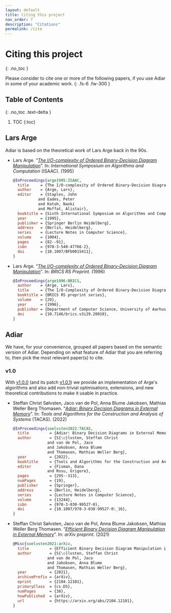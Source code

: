 ```yaml
---
layout: default
title: Citing this project
nav_order: 7
description: "Citations"
permalink: /cite
---
```


# Citing this project
{: .no_toc }

Please consider to cite one or more of the following papers, if you use Adiar in
some of your academic work.
{: .fs-6 .fw-300 }

## Table of Contents
{: .no_toc .text-delta }

1. TOC
{:toc}


## Lars Arge

Adiar is based on the theoretical work of Lars Arge back in the 90s.

- Lars Arge.
  “[*The I/O-complexity of Ordered Binary-Decision Diagram Manipulation*](https://link.springer.com/chapter/10.1007/BFb0015411)”.
  In: *International Symposium on Algorithms and Computation* (ISAAC). (1995)

  ```bibtex
  @InProceedings{arge1995:ISAAC,
    title     = {The I/O-complexity of Ordered Binary-Decision Diagram manipulation},
    author    = {Arge, Lars},
    editor    = {Staples, John
             and Eades, Peter
             and Katoh, Naoki
             and Moffat, Alistair},
    booktitle = {Sixth International Symposium on Algorithms and Computation},
    year      = {1995},
    publisher = {Springer Berlin Heidelberg},
    address   = {Berlin, Heidelberg},
    series    = {Lecture Notes in Computer Science},
    volume    = {1004},
    pages     = {82--91},
    isbn      = {978-3-540-47766-2},
    doi       = {10.1007/BFb0015411},
  }
  ```

- Lars Arge.
  “[*The I/O-complexity of Ordered Binary-Decision Diagram Manipulation*](https://tidsskrift.dk/brics/issue/view/2576)”.
  In: *BRICS RS Preprint*. (1996)

  ```bibtex
  @InProceedings{arge1996:BRICS,
    author    = {Arge, Lars},
    title     = {The I/O-Complexity of Ordered Binary-Decision Diagram},
    booktitle = {BRICS RS preprint series},
    volume    = {29},
    year      = {1996},
    publisher = {Department of Computer Science, University of Aarhus},
    doi       = {10.7146/brics.v3i29.20010},
  }
  ```


## Adiar

We have, for your convenience, grouped all papers based on the semantic version
of Adiar. Depending on what feature of Adiar that you are referring to, then
pick the most relevant paper(s) to cite.

### v1.0

With [v1.0.0](https://github.com/SSoelvsten/adiar/releases/tag/v1.0.0) (and its
patch [v1.0.1](https://github.com/SSoelvsten/adiar/releases/tag/v1.0.1)) we
provide an implementation of Arge's algorithms and also add non-trivial
optimisations, extensions, and new theoretical contributions to make it usable
in practice.

- Steffan Christ Sølvsten, Jaco van de Pol, Anna Blume Jakobsen, Mathias Weller Berg Thomasen.
  “[*Adiar: Binary Decision Diagrams in External Memory*](https://link.springer.com/chapter/10.1007/978-3-030-99527-0_16)”.
  In: *Tools and Algorithms for the Construction and Analysis of Systems* (TACAS). (2022)
  
  ```bibtex
  @InProceedings{soelvsten2022:TACAS,
    title         = {Adiar: Binary Decision Diagrams in External Memory},
    author        = {S{\o}lvsten, Steffan Christ
                 and van de Pol, Jaco
                 and Jakobsen, Anna Blume
                 and Thomasen, Mathias Weller Berg},
    year          = {2022},
    booktitle     = {Tools and Algorithms for the Construction and Analysis of Systems},
    editor        = {Fisman, Dana
                 and Rosu, Grigore},
    pages         = {295--313},
    numPages      = {19},
    publisher     = {Springer},
    address       = {Berlin, Heidelberg},  
    series        = {Lecture Notes in Computer Science},
    volume        = {13244},
    isbn          = {978-3-030-99527-0},
    doi           = {10.1007/978-3-030-99527-0\_16},
  }
  ```

- Steffan Christ Sølvsten, Jaco van de Pol, Anna Blume Jakobsen, Mathias Weller Berg Thomasen.
  “[*Efficient Binary Decision Diagram Manipulation in External Memory*](https://arxiv.org/abs/2104.12101)”.
  In: *arXiv preprint*. (2021)
  ```bibtex
  @Misc{soelvsten2021:arXiv,
    title         = {Efficient Binary Decision Diagram Manipulation in External Memory}, 
    author        = {S{\o}lvsten, Steffan Christ
                 and van de Pol, Jaco
                 and Jakobsen, Anna Blume
                 and Thomasen, Mathias Weller Berg},
    year          = {2021},
    archivePrefix = {arXiv},
    eprint        = {2104.12101},
    primaryClass  = {cs.DS},
    numPages      = {38},  
    howPublished  = {arXiv},
    url           = {https://arxiv.org/abs/2104.12101},
  }
  ```
